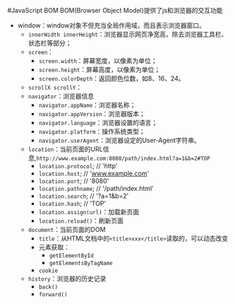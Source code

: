 #JavaScript BOM
BOM(Browser Object Model)提供了js和浏览器的交互功能

+ window：window对象不但充当全局作用域，而且表示浏览器窗口。
	* `innerWidth innerHeight`：浏览器显示网页净宽高，除去浏览器工具栏、状态栏等部分；
	* `screen`：
		- `screen.width`：屏幕宽度，以像素为单位；
		- `screen.height`：屏幕高度，以像素为单位；
		- `screen.colorDepth`：返回颜色位数，如8、16、24。
	* `scrollX scrollY`：
	* `navigator`：浏览器信息
		- `navigator.appName`：浏览器名称；
		- `navigator.appVersion`：浏览器版本；
		- `navigator.language`：浏览器设置的语言；
		- `navigator.platform`：操作系统类型；
		- `navigator.userAgent`：浏览器设定的User-Agent字符串。
	* `location`：当前页面的URL信息,`http://www.example.com:8080/path/index.html?a=1&b=2#TOP`
		- `location.protocol`; // 'http'
		- `location.host`; // 'www.example.com'
		- `location.port`; // '8080'
		- `location.pathname`; // '/path/index.html'
		- `location.search`; // '?a=1&b=2'
		- `location.hash`; // 'TOP'
		- `location.assign(url)`：加载新页面
		- `location.reload()`：刷新页面
	* `document`：当前页面的DOM
		- `title`：从HTML文档中的`<title>xxx</title>`读取的，可以动态改变
		- 元素获取：
			+ `getElementById`
			+ `getElementsByTagName`
		- `cookie`
	* `history`：浏览器的历史记录
		- `back()`
		- `forward()`


